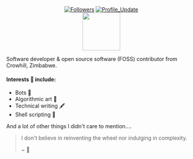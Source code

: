 


<div align="center"> 
    <a href="http://github.com/prjctimg?tab=followers">
    <img alt="Followers" src="https://img.shields.io/github/followers/prjctimg?color=4C1&logo=github"></a>
    <!-- github -->
    <a href="http://github.com/prjctimg" target="_blank"><img alt="Profile_Update" src="https://img.shields.io/github/last-commit/prjctimg/prjctimg?label=Profile%20update&style=fflat-square"></a>
</div>


<div id="header" align="center">
  <img src="https://media.giphy.com/media/M9gbBd9nbDrOTu1Mqx/giphy.gif" width="100"/>
</div>

Software developer & open source software (FOSS) contributor from Crowhill, Zimbabwe.

#### Interests 🧠 include:

- Bots 🤖
- Algorithmic art 🎨
- Technical writing 🖋️ 
- Shell scripting 📜


And a lot of other things I didn't care to mention....


> I don't believe in reinventing the wheel nor indulging in complexity.
> 
> ~ 🌃
